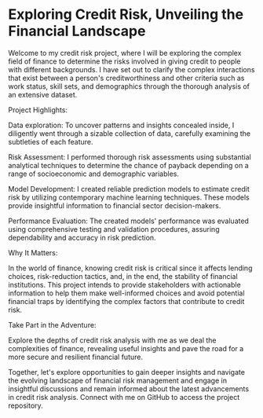 # Exploring Credit Risk, Unveiling the Financial Landscape

Welcome to my credit risk project, where I will be exploring the complex field of finance to determine the risks involved in giving credit to people with different backgrounds. I have set out to clarify the complex interactions that exist between a person's creditworthiness and other criteria such as work status, skill sets, and demographics through the thorough analysis of an extensive dataset.

Project Highlights:

Data exploration: To uncover patterns and insights concealed inside, I diligently went through a sizable collection of data, carefully examining the subtleties of each feature.

Risk Assessment: I performed thorough risk assessments using substantial analytical techniques to determine the chance of payback depending on a range of socioeconomic and demographic variables.

Model Development: I created reliable prediction models to estimate credit risk by utilizing contemporary machine learning techniques. These models provide insightful information to financial sector decision-makers.

Performance Evaluation: The created models' performance was evaluated using comprehensive testing and validation procedures, assuring dependability and accuracy in risk prediction.

Why It Matters:

In the world of finance, knowing credit risk is critical since it affects lending choices, risk-reduction tactics, and, in the end, the stability of financial institutions. This project intends to provide stakeholders with actionable information to help them make well-informed choices and avoid potential financial traps by identifying the complex factors that contribute to credit risk.

Take Part in the Adventure:

Explore the depths of credit risk analysis with me as we deal the complexities of finance, revealing useful insights and pave the road for a more secure and resilient financial future.

Together, let's explore opportunities to gain deeper insights and navigate the evolving landscape of financial risk management and engage in insightful discussions and remain informed about the latest advancements in credit risk analysis. Connect with me on GitHub to access the project repository.
